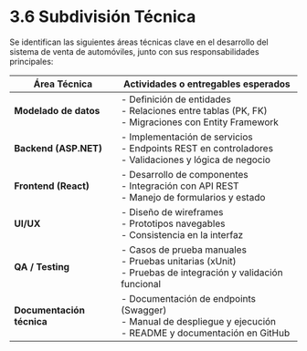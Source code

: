 # 3.6 Subdivisión Técnica

Se identifican las siguientes áreas técnicas clave en el desarrollo del sistema de venta de automóviles, junto con sus responsabilidades principales:

| Área Técnica         | Actividades o entregables esperados |
|----------------------|--------------------------------------|
| **Modelado de datos** | - Definición de entidades<br>- Relaciones entre tablas (PK, FK)<br>- Migraciones con Entity Framework |
| **Backend (ASP.NET)** | - Implementación de servicios<br>- Endpoints REST en controladores<br>- Validaciones y lógica de negocio |
| **Frontend (React)**  | - Desarrollo de componentes<br>- Integración con API REST<br>- Manejo de formularios y estado |
| **UI/UX**             | - Diseño de wireframes<br>- Prototipos navegables<br>- Consistencia en la interfaz |
| **QA / Testing**      | - Casos de prueba manuales<br>- Pruebas unitarias (xUnit)<br>- Pruebas de integración y validación funcional |
| **Documentación técnica** | - Documentación de endpoints (Swagger)<br>- Manual de despliegue y ejecución<br>- README y documentación en GitHub |

